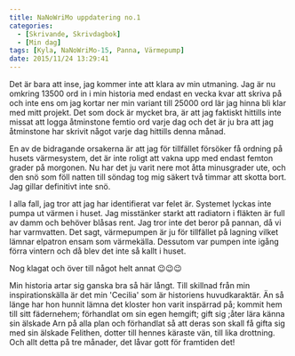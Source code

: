 ```yaml
---
title: NaNoWriMo uppdatering no.1
categories:
  - [Skrivande, Skrivdagbok]
  - [Min dag]
tags: [Kyla, NaNoWriMo-15, Panna, Värmepump]
date: 2015/11/24 13:29:41
---
```

Det är bara att inse, jag kommer inte att klara av min utmaning. Jag är nu omkring 13500 ord in i min historia med endast en vecka kvar att skriva på och inte ens om jag kortar ner min variant till 25000 ord lär jag hinna bli klar med mitt projekt. Det som dock är mycket bra, är att jag faktiskt hittills inte missat att logga åtminstone femtio ord varje dag och det är ju bra att jag åtminstone har skrivit något varje dag hittills denna månad.

En av de bidragande orsakerna är att jag för tillfället försöker få ordning på husets värmesystem, det är inte roligt att vakna upp med endast femton grader på morgonen. Nu har det ju varit nere mot åtta minusgrader ute, och den snö som föll natten till söndag tog mig säkert två timmar att skotta bort. Jag gillar definitivt inte snö.

I alla fall, jag tror att jag har identifierat var felet är. Systemet lyckas inte pumpa ut värmen i huset. Jag misstänker starkt att radiatorn i fläkten är full av damm och behöver blåsas rent. Jag tror inte det beror på pannan, då vi har varmvatten. Det sagt, värmepumpen är ju för tillfället på lagning vilket lämnar elpatron ensam som värmekälla. Dessutom var pumpen inte igång förra vintern och då blev det inte så kallt i huset.

Nog klagat och över till något helt annat 😉😉😉

Min historia artar sig ganska bra så här långt. Till skillnad från min inspirationskälla är det min 'Cecilia' som är historiens huvudkaraktär. Än så länge har hon hunnit lämna det kloster hon varit inspärrad på; kommit hem till sitt fädernehem; förhandlat om sin egen hemgift; gift sig ;åter lära känna sin älskade Arn på alla plan och förhandlat så att deras son skall få gifta sig med sin älskade Felithen, dotter till hennes käraste vän, till lika drottning. Och allt detta på tre månader, det låvar gott för framtiden det!
